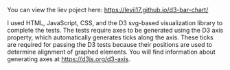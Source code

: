 You can view the liev poject here: https://levii17.github.io/d3-bar-chart/

I used HTML, JavaScript, CSS, and the D3 svg-based visualization library to complete the tests. The tests require axes to be generated using the D3 axis property, which automatically generates ticks along the axis. These ticks are required for passing the D3 tests because their positions are used to determine alignment of graphed elements. You will find information about generating axes at https://d3js.org/d3-axis. 
